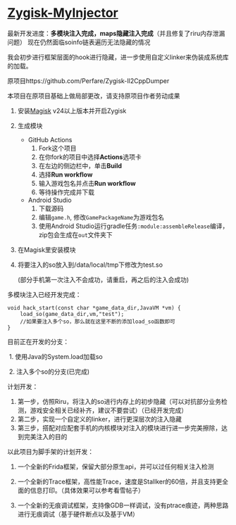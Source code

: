 # [Zygisk-MyInjector](https://github.com/jiqiu2022/Zygisk-MyInjector)



最新开发进度：**多模块注入完成，maps隐藏注入完成**（并且修复了riru内存泄漏问题）     现在仍然面临soinfo链表遍历无法隐藏的情况

我会初步进行框架层面的hook进行隐藏，进一步使用自定义linker来伪装成系统库的加载。

原项目https://github.com/Perfare/Zygisk-Il2CppDumper

本项目在原项目基础上做局部更改，请支持原项目作者劳动成果

1. 安装[Magisk](https://github.com/topjohnwu/Magisk) v24以上版本并开启Zygisk

2. 生成模块
   - GitHub Actions
     1. Fork这个项目
     2. 在你fork的项目中选择**Actions**选项卡
     3. 在左边的侧边栏中，单击**Build**
     4. 选择**Run workflow**
     5. 输入游戏包名并点击**Run workflow**
     6. 等待操作完成并下载
   - Android Studio
     1. 下载源码
     2. 编辑`game.h`, 修改`GamePackageName`为游戏包名
     3. 使用Android Studio运行gradle任务`:module:assembleRelease`编译，zip包会生成在`out`文件夹下

3. 在Magisk里安装模块

4. 将要注入的so放入到/data/local/tmp下修改为test.so

   (部分手机第一次注入不会成功，请重启，再之后的注入会成功)

多模块注入已经开发完成：

```
void hack_start(const char *game_data_dir,JavaVM *vm) {
    load_so(game_data_dir,vm,"test");
    //如果要注入多个so，那么就在这里不断的添加load_so函数即可
}
```



目前正在开发的分支：

​	1. 使用Java的System.load加载so

​	2. 注入多个so的分支(已完成)

计划开发：

1. 第一步，仿照Riru，将注入的so进行内存上的初步隐藏（可以对抗部分业务检测，游戏安全相关已经补齐，建议不要尝试）（已经开发完成）
2. 第二步，实现一个自定义的linker，进行更深层次的注入隐藏
3. 第三步，搭配对应配套手机的内核模块对注入的模块进行进一步完美擦除，达到完美注入的目的

以此项目为脚手架的计划开发：

1. 一个全新的Frida框架，保留大部分原生api，并可以过任何相关注入检测

2. 一个全新的Trace框架，高性能Trace，速度是Stallker的60倍，并且支持更全面的信息打印。（具体效果可以参考看雪帖子）

3. 一个全新的无痕调试框架，支持像GDB一样调试，没有ptrace痕迹，两种思路进行无痕调试（基于硬件断点以及基于VM）

   